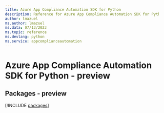 ```yaml
---
title: Azure App Compliance Automation SDK for Python
description: Reference for Azure App Compliance Automation SDK for Python
author: lmazuel
ms.author: lmazuel
ms.data: 07/13/2023
ms.topic: reference
ms.devlang: python
ms.service: appcomplianceautomation
---
```

# Azure App Compliance Automation SDK for Python - preview
## Packages - preview
[!INCLUDE [packages](app-compliance-automation-index.md)]